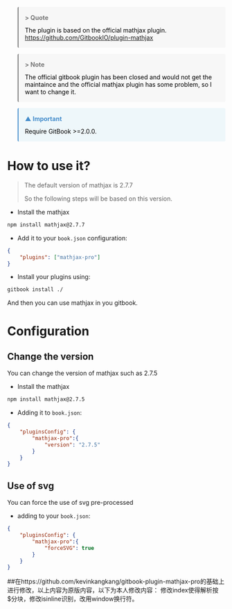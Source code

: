 <blockquote style="background-color: #f7f7f7; border-left-color: #777777;border-radius: 3px; padding: 5px 15px 15px 15px;">
<b style="color: #777777; padding-left: 0px; line-height:40px">>&nbsp;Quote</b><br/>
<div style="padding-left: 0px; color: #000000; word-wrap: break-word;">
The plugin is based on the official mathjax plugin.<br/>
<a href="https://github.com/GitbookIO/plugin-mathjax">https://github.com/GitbookIO/plugin-mathjax</a><br/>
</div></blockquote>

<blockquote style="background-color: #f7f7f7; border-left-color: #777777;border-radius: 3px; padding: 5px 15px 15px 15px;">
<b style="color: #777777; padding-left: 0px; line-height:40px">>&nbsp;Note</b><br/>
<div style="padding-left: 0px; color: #000000; word-wrap: break-word;">
The official gitbook plugin has been closed and would not get the maintaince and the official mathjax plugin has some problem, so I want to change it.<br/>
</div></blockquote>

<blockquote style="background-color: #eef7fa; border-left-color: #428bca;border-radius: 3px; padding: 5px 15px 15px 15px;">
<b style="color: #428bca; padding-left: 0px; line-height:40px">▲&nbsp;Important</b><br/>
<div style="padding-left: 0px; color: #000000; word-wrap: break-word;">
Require GitBook >=2.0.0.<br/>
</div></blockquote>

# How to use it?

> The default version of mathjax is 2.7.7
>
> So the following steps will be based on this version.

- Install the mathjax

```bash
npm install mathjax@2.7.7
```

- Add it to your `book.json` configuration:

```json
{
    "plugins": ["mathjax-pro"]
}
```

- Install your plugins using:

```bash
gitbook install ./
```

And then you can use mathjax in you gitbook.

# Configuration

## Change the version

You can change the version of mathjax such as 2.7.5

- Install the mathjax

```bash
npm install mathjax@2.7.5
```

- Adding it to `book.json`:

```json
{
    "pluginsConfig": {
        "mathjax-pro":{
            "version": "2.7.5"
        }
    }
}
```

## Use of svg

You can force the use of svg pre-processed

- adding to your `book.json`:

```json
{
    "pluginsConfig": {
        "mathjax-pro":{
            "forceSVG": true
        }
    }
}
```

##在https://github.com/kevinkangkang/gitbook-plugin-mathjax-pro的基础上进行修改，以上内容为原版内容，以下为本人修改内容：
修改index使得解析按$分块，修改isinline识别，改用window换行符。